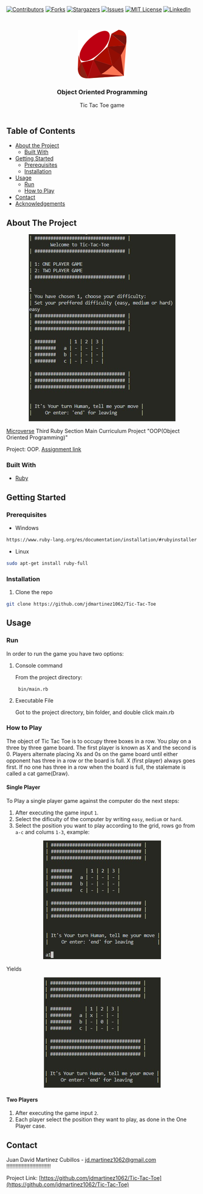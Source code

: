 
<!-- PROJECT SHIELDS -->
<!--
*** I'm using markdown "reference style" links for readability.
*** Reference links are enclosed in brackets [ ] instead of parentheses ( ).
*** See the bottom of this document for the declaration of the reference variables
*** for contributors-url, forks-url, etc. This is an optional, concise syntax you may use.
*** https://www.markdownguide.org/basic-syntax/#reference-style-links
-->

[![Contributors][contributors-shield]][contributors-url]
[![Forks][forks-shield]][forks-url]
[![Stargazers][stars-shield]][stars-url]
[![Issues][issues-shield]][issues-url]
[![MIT License][license-shield]][license-url]
[![LinkedIn][linkedin-shield]][linkedin-url]

<!-- PROJECT LOGO -->
<br />
<p align="center">
  <a href="https://github.com/jdmartinez1062/Tic-Tac-Toe">
    <img src="imgs/ruby-lang-icon.svg">
  </a>

  <h3 class ="norse" align="center" style="@font-face {font-family: 'Norse'; src: url('/fonts/Norse.otf'); font-family:'Norse'}">Object Oriented Programming</h3>

  <p align="center">
    Tic Tac Toe game
    <br />
    <br />
  </p>
</p>

<!-- TABLE OF CONTENTS -->

## Table of Contents

- [About the Project](#about-the-project)
  - [Built With](#built-with)
- [Getting Started](#getting-started)
  * [Prerequisites](#prerequisites)
  * [Installation](#installation)
- [Usage](#usage)
  * [Run](#run)
  * [How to Play](#how-to-play)
- [Contact](#contact)
- [Acknowledgements](#acknowledgements)

<!-- ABOUT THE PROJECT -->

## About The Project
<p align = "center">
  <a href="https://github.com/jdmartinez1062/Tic-Tac-Toe">
    <img src="imgs/screenshot.jpg">
  </a>
</p>

[Microverse](https://www.microverse.org/) Third Ruby Section Main Curriculum Project "OOP(Object Oriented Programming)"

Project: OOP. [Assignment link](https://www.theodinproject.com/courses/ruby-programming/lessons/oop)


### Built With

- [Ruby](https://www.ruby-lang.org)

## Getting Started

### Prerequisites


* Windows
```sh
https://www.ruby-lang.org/es/documentation/installation/#rubyinstaller
```
* Linux
```sh
sudo apt-get install ruby-full
```
### Installation

1. Clone the repo

```sh
git clone https://github.com/jdmartinez1062/Tic-Tac-Toe
```
<!-- USAGE EXAMPLES -->
## Usage

### Run
In order to run the game you have two options:

1. Console command

    From the project directory:

        bin/main.rb                     
    

2. Executable File

    Got to the project directory, bin folder, and double click main.rb

<!-- CONTACT -->
### How to Play
The object of Tic Tac Toe is to occupy three boxes in a row. You play on a three by three game board. The first player is known as X and the second is 0. Players alternate placing Xs and 0s on the game board until either opponent has three in a row or the board is full. X (first player) always goes first. If no one has three in a row when the board is full, the stalemate is called a cat game(Draw).

  #### Single Player
  To Play a single player game against the computer do the next steps:
    
1. After executing the game input `1`.
2. Select the dificulty of the computer by writing `easy`, `medium` or `hard`.
3. Select the position you want to play according to the grid, rows go from `a-c` and colums `1-3`, example:


<p align = "center">
  <a href="https://github.com/jdmartinez1062/Tic-Tac-Toe">
    <img src="imgs/input.jpg">
  </a>
</p>

Yields

<p align = "center">
  <a href="https://github.com/jdmartinez1062/Tic-Tac-Toe">
    <img src="imgs/result.jpg">
  </a>
</p>


  #### Two Players
1. After executing the game input `2`.
3. Each player select the position they want to play, as done in the One Player case.


## Contact

Juan David Martínez Cubillos - jd.martinez1062@gmail.com
!!!!!!!!!!!!!!!!!!!!!!!!!!!!!

Project Link: [https://github.com/jdmartinez1062/Tic-Tac-Toe](https://github.com/jdmartinez1062/Tic-Tac-Toe)

<!-- ACKNOWLEDGEMENTS -->


<!-- MARKDOWN LINKS & IMAGES -->
<!-- https://www.markdownguide.org/basic-syntax/#reference-style-links -->

[contributors-shield]: https://img.shields.io/github/contributors/jdmartinez1062/Tic-Tac-Toe.svg?style=flat-square
[contributors-url]: https://github.com/jdmartinez1062/Tic-Tac-Toe/graphs/contributors
[forks-shield]: https://img.shields.io/github/forks/jdmartinez1062/Tic-Tac-Toe.svg?style=flat-square
[forks-url]: https://github.com/jdmartinez1062/Tic-Tac-Toe/network/members
[stars-shield]: https://img.shields.io/github/stars/jdmartinez1062/Tic-Tac-Toe.svg?style=flat-square
[stars-url]: https://github.com/jdmartinez1062/Tic-Tac-Toe/stargazers
[issues-shield]: https://img.shields.io/github/issues/jdmartinez1062/Tic-Tac-Toe.svg?style=flat-square
[issues-url]: https://github.com/jdmartinez1062/Tic-Tac-Toe/issues
[license-shield]: https://img.shields.io/github/license/jdmartinez1062/Tic-Tac-Toe.svg?style=flat-square
[license-url]: https://github.com/jdmartinez1062/Tic-Tac-Toe/blob/master/LICENSE.txt
[linkedin-shield]: https://img.shields.io/badge/-LinkedIn-black.svg?style=flat-square&logo=linkedin&colorB=555
[linkedin-url]: https://linkedin.com/in/othneildrew
[product-screenshot]: imgs/screenshot.jpg

